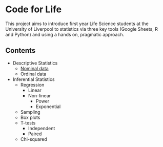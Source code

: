 # Code for Life

This project aims to introduce first year Life Science students at the University of Liverpool to statistics via three key tools (Google Sheets, R and Python) and using a hands on, pragmatic approach.

## Contents

  + Descriptive Statistics
    - [Nominal data](https://github.com/rtreharne/codeforlife/tree/master/descriptive_stats/nominal_data)
    - Ordinal data
  + Inferential Statistics
    - Regression
      + Linear
      + Non-linear
        - Power
        - Exponential
    - Sampling
    - Box plots
    - T-tests
      + Independent
      + Paired
    - Chi-squared


